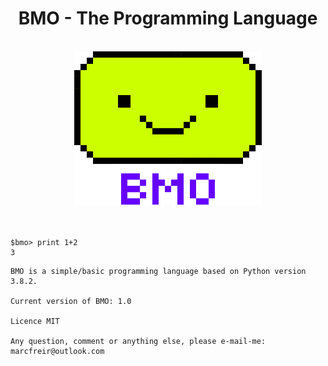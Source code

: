 # <div align="center">__BMO - The Programming Language__</div>

<br />

<div align="center"><img src="./_img/BMOLogo.svg" alt="BMO" /></div>

<br />
<br />



```bmo
$bmo> print 1+2
3
```

    BMO is a simple/basic programming language based on Python version 3.8.2.

    Current version of BMO: 1.0

    Licence MIT

    Any question, comment or anything else, please e-mail-me: marcfreir@outlook.com
